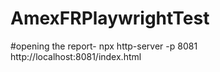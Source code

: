 # AmexFRPlaywrightTest

#opening the report-
npx http-server -p 8081
 http://localhost:8081/index.html